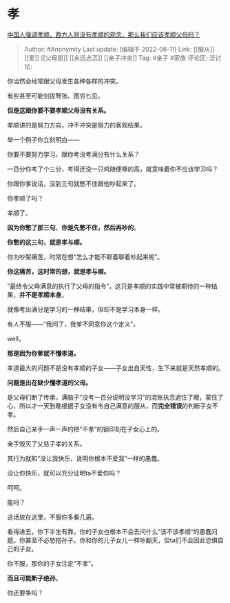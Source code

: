 # 孝
[中国人强调孝顺，西方人则没有孝顺的观念，那么我们应该孝顺父母吗？](https://www.zhihu.com/question/33575236/answer/2523770856)

> Author: #Anonymity
> Last update: [编辑于 2022-06-11]
> Link: [[服从]] [[爱]] [[父母恩]] [[永远忐忑]] [[亲子冲突]]
> Tag: #亲子 #家族
> 评论区:
> 泛讨论:

你当然会经常跟父母发生各种各样的冲突。

有些甚至可能剑拔弩张、图穷匕见。

**但是这跟你要不要孝顺父母没有关系。**

孝顺讲的是努力方向，冲不冲突是努力的客观结果。

举一个例子你立刻明白——

你要不要努力学习，跟你考没考满分有什么关系？

一百分你考了个三分，考得还没一只鸡随便啄的高，就意味着你不应该学习吗？

你跟你爹说话，没到三句就憋不住跟他吵起来了。

你孝顺了吗？

孝顺了。

**因为你憋了那三句**，**你是先憋不住，然后再吵的**。

**你憋的这三句，就是孝与顺。**

你为吵架痛苦，时常在想“怎么才能不聊着聊着吵起来呢”。

**你这痛苦，这时常的想，就是孝与顺。**

“最终令父母满意的执行了父母的指令”，这只是孝顺的实践中常被期待的一种结果，**并不是孝顺本身**。

就像考出满分是学习的一种结果，但却不是学习本身一样。

有人不服——“我问了，我爹不同意你这个定义”。

well，

**那是因为你爹就不懂孝道。**

孝道最大的问题不是没有孝顺的子女——子女出自天性，生下来就是天然孝顺的。

**问题是出在缺少懂孝道的父母。**

是父母们断了传承，满脑子“没考一百分说明没学习”的混账执念遮住了眼，蒙住了心，所以才一天到晚根据子女没有令自己满意的服从，而**完全错误**的判断子女不孝。

然后自己亲手一声一声的把“不孝”的钢印刻在子女心上的。

亲手毁灭了父慈子孝的关系。

其行为就和“没让我快乐，说明你根本不爱我”一样的愚蠢。

没让你快乐，就可以充分证明ta不爱你吗？

呵呵。

能吗？

这话放在这里，不服你多看几遍。

看得进去，你下半生有靠，你的子女也根本不会去问什么“该不该孝顺“的愚蠢问题。你甚至不必愁抱孙子。你和你的儿子女儿一样吵翻天，但ta们不会因此恐惧自己的子女。

你不服，那你的子女注定“不孝”。

**而且可能断子绝孙**。

你还要争吗？

